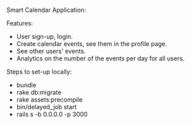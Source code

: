Smart Calendar Application:

Features: 

- User sign-up, login.
- Create calendar events, see them in the profile page.
- See other users' events.
- Analytics on the number of the events per day for all users.


Steps to set-up locally:

- bundle
- rake db:migrate
- rake assets:precompile
- bin/delayed_job start
- rails s -b 0.0.0.0 -p 3000